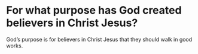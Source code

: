 # For what purpose has God created believers in Christ Jesus?

God’s purpose is for believers in Christ Jesus that they should walk in good works.
